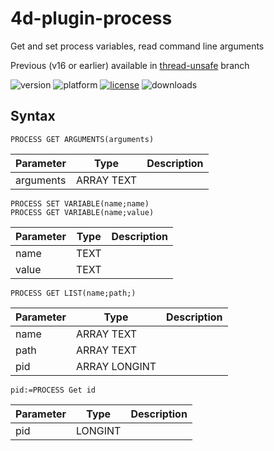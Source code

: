 # 4d-plugin-process
Get and set process variables, read command line arguments

Previous (v16 or earlier) available in [thread-unsafe](https://github.com/miyako/4d-plugin-process/tree/thread-unsafe) branch

![version](https://img.shields.io/badge/version-18%2B-EB8E5F)
![platform](https://img.shields.io/static/v1?label=platform&message=mac-intel%20|%20mac-arm%20|%20win-64&color=blue)
[![license](https://img.shields.io/github/license/miyako/4d-plugin-process)](LICENSE)
![downloads](https://img.shields.io/github/downloads/miyako/4d-plugin-process/total)

## Syntax

```4d
PROCESS GET ARGUMENTS(arguments)
```

Parameter|Type|Description
------------|------------|----
arguments|ARRAY TEXT|

```4d
PROCESS SET VARIABLE(name;name)
PROCESS GET VARIABLE(name;value)
```

Parameter|Type|Description
------------|------------|----
name|TEXT|
value|TEXT|

```4d
PROCESS GET LIST(name;path;)
```

Parameter|Type|Description
------------|------------|----
name|ARRAY TEXT|
path|ARRAY TEXT|
pid|ARRAY LONGINT|

```4d
pid:=PROCESS Get id 
```

Parameter|Type|Description
------------|------------|----
pid|LONGINT|
